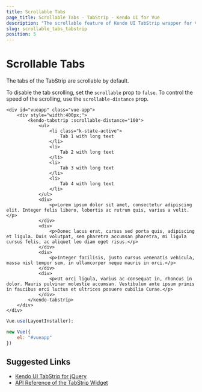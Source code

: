 ```yaml
---
title: Scrollable Tabs
page_title: Scrollable Tabs - TabStrip - Kendo UI for Vue
description: "The scrollable feature of Kendo UI TabStrip wrapper for Vue."
slug: scrollable_tabs_tabstrip
position: 5
---
```


# Scrollable Tabs

The tabs of the TabStrip are scrollable by default.

To disable the tab scrolling, set the `scrollable` prop to `false`. To control the speed of the scrolling, use the `scrollable-distance` prop.

```html-preview
<div id="vueapp" class="vue-app">
    <div style="width:400px;">
        <kendo-tabstrip :scrollable-distance="100">
            <ul>
                <li class="k-state-active">
                    Tab 1 with long text
                </li>
                <li>
                    Tab 2 with long text
                </li>
                <li>
                    Tab 3 with long text
                </li>
                <li>
                    Tab 4 with long text
                </li>
            </ul>
            <div>
                <p>Lorem ipsum dolor sit amet, consectetur adipiscing elit. Integer felis libero, lobortis ac rutrum quis, varius a velit.</p>
            </div>
            <div>
                <p>Donec lacus erat, cursus sed porta quis, adipiscing et ligula. Duis volutpat, sem pharetra accumsan pharetra, mi ligula cursus felis, ac aliquet leo diam eget risus.</p>
            </div>
            <div>
                <p>Integer facilisis, justo cursus venenatis vehicula, massa nisl tempor sem, in ullamcorper neque mauris in orci.</p>
            </div>
            <div>
                <p>Ut orci ligula, varius ac consequat in, rhoncus in dolor. Mauris pulvinar molestie accumsan. Vestibulum ante ipsum primis in faucibus orci luctus et ultrices posuere cubilia Curae.</p>
            </div>
        </kendo-tabstrip>
    </div>
</div>
```
```js
Vue.use(LayoutInstaller);

new Vue({
    el: "#vueapp"
})
```

## Suggested Links

* [Kendo UI TabStrip for jQuery](https://docs.telerik.com/kendo-ui/controls/navigation/tabstrip/overview)
* [API Reference of the TabStrip Widget](https://docs.telerik.com/kendo-ui/api/javascript/ui/tabstrip)
